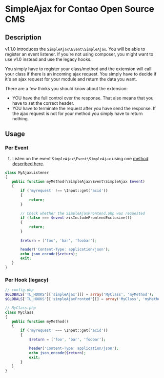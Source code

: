 # SimpleAjax for Contao Open Source CMS

## Description

v1.1.0 introduces the `SimpleAjax\Event\SimpleAjax`. You will be able to register an event listener. If you're not using composer, you might want to use v1.0 instead and use the legacy hooks.

You simply have to register your class/method and the extension will call your class if there is an incoming ajax request. You simply have to decide if it's an ajax request for your module and return the data you want.

There are a few thinks you should know about the extension:
* YOU have the full control over the response. That also means that you have to set the correct header.
* YOU have to terminate the request after you have send the response. If the ajax request is not for your method you simply have to return nothing.

## Usage

### Per Event

1. Listen on the event `SimpleAjax\Event\SimpleAjax` using one [method described here](https://github.com/contao-community-alliance/event-dispatcher#event-listener-per-configuration). 

```php
class MyAjaxListener
{
   public function myMethod(\SimpleAjax\Event\SimpleAjax $event)
   {
       if ('myrequest' !== \Input::get('acid'))
       {
           return;
       }
       
       // Check whether the SimpleAjaxFrontend.php was requested
       if (false === $event->isIncludeFrontendExclusive())
       {
           return;
       }
       
       $return = ['foo', 'bar', 'foobar'];

       header('Content-Type: application/json');
       echo json_encode($return);
       exit;
   }
}
```

### Per Hook (legacy)

```php
// config.php
$GLOBALS['TL_HOOKS']['simpleAjax'][] = array('MyClass', 'myMethod');
$GLOBALS['TL_HOOKS']['simpleAjaxFronted'][] = array('MyClass', 'myMethod'); // Use this hook for front end exclusive hooks

// MyClass.php
class MyClass
{
   public function myMethod()
   {
       if ('myrequest' === \Input::get('acid'))
       {
           $return = ['foo', 'bar', 'foobar'];

           header('Content-Type: application/json');
           echo json_encode($return);
           exit;
       }
   }
}
```
